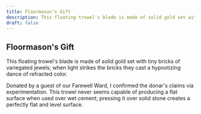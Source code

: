 ```yaml
---
title: Floormason's Gift
description: This floating trowel's blade is made of solid gold set with tiny bricks of variegated jewels;...
draft: false
---
```


## Floormason's Gift

This floating trowel's blade is made of solid gold set with tiny bricks of variegated jewels;
when light strikes the bricks they cast a hypnotizing dance of refracted color.

Donated by a guest of our Farewell Ward, I confirmed the donar's claims via experimentation.
This trowel never seems capable of producing a flat surface when used over wet cement; pressing
it over solid stone creates a perfectly flat and level surface.
